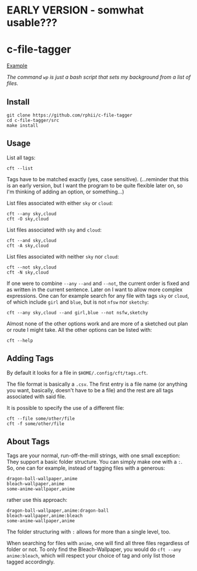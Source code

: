 # EARLY VERSION - somwhat usable???

# c-file-tagger

[Example](./doc/8mb.video-4fY-BLFhXwjh.mp4)

*The command `wp` is just a bash script that sets my background from a list of files.*

## Install

    git clone https://github.com/rphii/c-file-tagger
    cd c-file-tagger/src
    make install

## Usage

List all tags:

    cft --list

Tags have to be matched exactly (yes, case sensitive). (...reminder that this is an early version,
but I want the program to be quite flexible later on, so I'm thinking of adding an option, or
something...)

List files associated with either `sky` or `cloud`:

    cft --any sky,cloud
    cft -O sky,cloud

List files associated with `sky` and `cloud`:

    cft --and sky,cloud
    cft -A sky,cloud

List files associated with neither `sky` nor `cloud`:

    cft --not sky,cloud
    cft -N sky,cloud

If one were to combine `--any` `--and` and `--not`, the current order is fixed and as written in the
current sentence. Later on I want to allow more complex expressions. One can for example search for
any file with tags `sky` or `cloud`, of which include `girl` and `blue`, but is not `nfsw` nor
`sketchy`:

    cft --any sky,cloud --and girl,blue --not nsfw,sketchy

Almost none of the other options work and are more of a sketched out plan or route I might take. All
the other options can be listed with:

    cft --help

## Adding Tags

By default it looks for a file in `$HOME/.config/cft/tags.cft`.

The file format is basically a `.csv`. The first entry is a file name (or anything you
want, basically, doesn't have to be a file) and the rest are all tags associated with said file.

It is possible to specify the use of a different file:

    cft --file some/other/file
    cft -f some/other/file

## About Tags

Tags are your normal, run-off-the-mill strings, with one small exception: They support a basic
folder structure. You can simply make one with a `:`. So, one can for example, instead of tagging
files with a generous:

    dragon-ball-wallpaper,anime
    bleach-wallpaper,anime
    some-anime-wallpaper,anime

rather use this approach:

    dragon-ball-wallpaper,anime:dragon-ball
    bleach-wallpaper,anime:bleach
    some-anime-wallpaper,anime

The folder structuring with `:` allows for more than a single level, too.

When searching for files with `anime`, one will find all three files regardless of folder or not.
To only find the Bleach-Wallpaper, you would do `cft --any anime:bleach`, which will respect your
choice of tag and only list those tagged accordingly.

